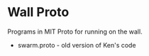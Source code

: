 # Wall Proto

Programs in MIT Proto for running on the wall.

* swarm.proto - old version of Ken's code

